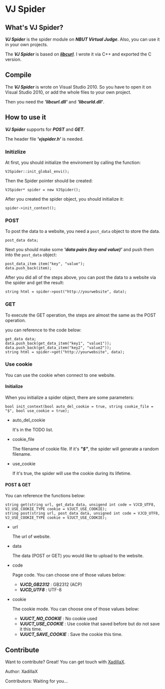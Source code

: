 # VJ Spider

## What's VJ Spider?

***VJ Spider*** is the spider module on ***NBUT Virtual Judge***. Also, you can use it in your own projects.

The ***VJ Spider*** is based on ***[libcurl](http://curl.haxx.se/libcurl/)***. I wrote it via C++ and exported the C version.

## Compile

The ***VJ Spider*** is wrote on Visual Studio 2010. So you have to open it on Visual Studio 2010, or add the whole files to your own project.

Then you need the ***'libcurl.dll'*** and ***'libcurld.dll'***.

## How to use it

***VJ Spider*** supports for ***POST*** and ***GET***.

The header file ***'vjspider.h'*** is needed.

### Initizlize

At first, you should initialize the enviroment by calling the function:

    VJSpider::init_global_envi();

Then the Spider pointer should be created:

    VJSpider* spider = new VJSpider();

After you created the spider object, you should initialize it:

    spider->init_context();

### POST

To post the data to a website, you need a `post_data` object to store the data.

    post_data data;

Next you should make some ***'data pairs (key and value)'*** and push them into the `post_data` object:

    post_data_item item("key", "value");
    data.push_back(item);

After you did all of the steps above, you can post the data to a website via the spider and get the result:

    string html = spider->post("http://yourwebsite", data);

### GET

To execute the GET operation, the steps are almost the same as the POST operation.

you can reference to the code below:

    get_data data;
    data.push_back(get_data_item("key1", "value1"));
    data.push_back(get_data_item("key2", "value2"));
    string html = spider->get("http://yourwebsite", data);

### Use cookie

You can use the cookie when connect to one website.

#### Initialize

When you initialize a spider object, there are some parameters:

    bool init_context(bool auto_del_cookie = true, string cookie_file = "$", bool use_cookie = true);

+ auto_del_cookie

  It's in the TODO list.

+ cookie_file

  The filename of cookie file. If it's ***"$"***, the spider will generate a random filename.

+ use_cookie

  If it's true, the spider will use the cookie during its lifetime.

#### POST & GET

You can reference the functions below:

    string get(string url, get_data data, unsigend int code = VJCD_UTF8, VJ_USE_COOKIE_TYPE cookie = VJUCT_USE_COOKIE);
    string post(string url, post_data data, unsigned int code = VJCD_UTF8, VJ_USE_COOKIE_TYPE cookie = VJUCT_USE_COOKIE);

+ url
  
  The url of website.

+ data
  
  The data (POST or GET) you would like to upload to the website.

+ code

  Page code. You can choose one of those values below:

  - ***VJCD_GB2312*** : GB2312 (ACP)
  - ***VJCD_UTF8*** : UTF-8

+ cookie

  The cookie mode. You can choose one of those values below:

  - ***VJUCT_NO_COOKIE*** : No cookie used
  - ***VJUCT_USE_COOKIE*** : Use cookie that saved before but do not save it this time.
  - ***VJUCT_SAVE_COOKIE*** : Save the cookie this time.

## Contribute

Want to contribute? Great! You can get touch with [XadillaX](mailto:admin@xcoder.in).

Author: XadillaX

Contributors: Waiting for you...
